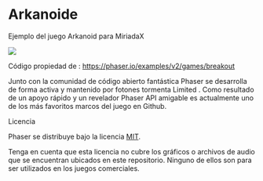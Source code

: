 # Arkanoide
Ejemplo del juego Arkanoid para MiriadaX

<img src="https://phaser.io/images/examples/2/thumb/games/breakout.jpg" align="center">

Código propiedad de : https://phaser.io/examples/v2/games/breakout

Junto con la comunidad de código abierto fantástica Phaser se desarrolla de forma activa y mantenido
por fotones tormenta Limited . Como resultado de un apoyo rápido y un revelador Phaser API amigable 
es actualmente uno de los más favoritos marcos del juego en Github.

Licencia

Phaser se distribuye bajo la licencia [MIT](http://opensource.org/licenses/MIT).

Tenga en cuenta que esta licencia no cubre los gráficos o archivos de audio que se encuentran ubicados en
este repositorio. Ninguno de ellos son para ser utilizados en los juegos comerciales.
